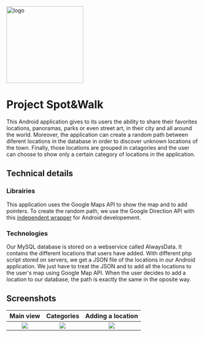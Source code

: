 <img alt="logo" src="../master/img/logo_appli.png" width=200>
  



# Project Spot&Walk

This Android application gives to its users the ability to share their favorites locations, panoramas, parks or even street art, in their city and all around the world. Moreover, the application can create a random path between diferent locations in the database in order to discover unknown locations of the town. Finally, those locations are grouped in catagories and the user can choose to show only a certain category of locations in the application.

## Technical details

### Librairies

This application uses the Google Maps API to show the map and to add pointers. To create the random path, we use the Google Direction API with this [independent wrapper](https://github.com/akexorcist/Android-GoogleDirectionLibrary) for Android developement.

### Technologies

Our MySQL database is stored on a webservice called AlwaysData. It contains the different locations that users have added. With different php script stored on servers, we get a JSON file of the locations in our Android application. We just have to treat the JSON and to add all the locations to the user's map using Google Map API. When the user decides to add a location to our database, the path is exactly the same in the oposite way.

## Screenshots

Main view            |  Categories         |Adding a location 
:-------------------------:|:-------------------------:|:-------------------------:
<img src="../master/img/marqueurs.png">  |  <img src="../master/img/categories.png"> | <img src="../master/img/ajout_spot.png"> 

